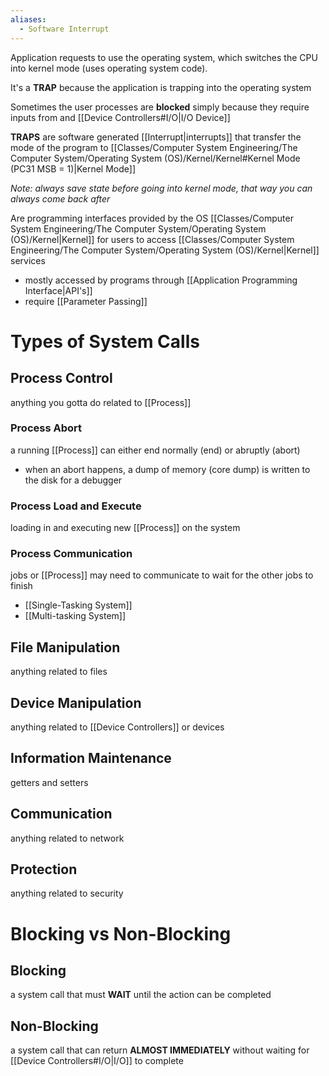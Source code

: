 ```yaml
---
aliases:
  - Software Interrupt
---
```


Application requests to use the operating system, which switches the CPU into kernel mode (uses operating system code).

It's a **TRAP** because the application is trapping into the operating system


Sometimes the user processes are **blocked** simply because they require inputs from and [[Device Controllers#I/O|I/O Device]]  

**TRAPS** are software generated [[Interrupt|interrupts]] that transfer the mode of the program to [[Classes/Computer System Engineering/The Computer System/Operating System (OS)/Kernel/Kernel#Kernel Mode (PC31 MSB = 1)|Kernel Mode]]

*Note: always save state before going into kernel mode, that way you can always come back after*


Are programming interfaces provided by the OS [[Classes/Computer System Engineering/The Computer System/Operating System (OS)/Kernel|Kernel]] for users to access [[Classes/Computer System Engineering/The Computer System/Operating System (OS)/Kernel|Kernel]] services
- mostly accessed by programs through [[Application Programming Interface|API's]] 
- require [[Parameter Passing]] 

# Types of System Calls
## Process Control
anything you gotta do related to [[Process]]

### Process Abort
a running [[Process]] can either end normally (end) or abruptly (abort)
- when an abort happens, a dump of memory (core dump) is written to the disk for a debugger

### Process Load and Execute
loading in and executing new [[Process]] on the system

### Process Communication
jobs or [[Process]] may need to communicate to wait for the other jobs to finish
- [[Single-Tasking System]]
- [[Multi-tasking System]]

## File Manipulation
anything related to files

## Device Manipulation
anything related to [[Device Controllers]] or devices

## Information Maintenance
getters and setters

## Communication
anything related to network

## Protection 
anything related to security


# Blocking vs Non-Blocking 
## Blocking
a system call that must **WAIT** until the action can be completed

## Non-Blocking
a system call that can return **ALMOST IMMEDIATELY** without waiting for [[Device Controllers#I/O|I/O]] to complete